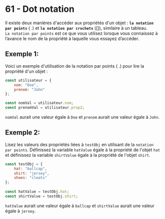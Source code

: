 # 61 - Dot notation
Il existe deux manières d'accéder aux propriétés d'un objet : **`la notation par points`** ( .) et **`la notation par crochets`** ([]), similaire à un tableau.   
`La notation par points` est ce que vous utilisez lorsque vous connaissez à l’avance le nom de la propriété à laquelle vous essayez d’accéder.

## Exemple 1:
Voici un exemple d'utilisation de la notation par points ( .) pour lire la propriété d'un objet :

```js
const utilisateur = {
    nom: "Doe",
    prenom: "John"
};

const nomVal = utilisateur.nom;
const prenomVal = utilisateur.prop2;
```
`nomVal` aurait une valeur égale à `Doe` et `prenom` aurait une valeur égale à `John`.

## Exemple 2:
Lisez les valeurs des propriétés liées à `testObj` en utilisant de la `notation par points`. Définissez la variable `hatValue` égale à la propriété de l'objet `hat` et définissez la variable `shirtValue` égale à la propriété de l'objet `shirt`.

```js
const testObj = {
    hat: "ballcap",
    shirt: "jersey",
    shoes: "cleats"
};
        
const hatValue = testObj.hat;      
const shirtValue = testObj.shirt; 
```
`hatValue` aurait une valeur égale à `ballcap` et `shirtValue` aurait une valeur égale à `jersey`.
    
